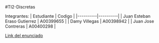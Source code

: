 #TI2-Discretas

Integrantes:
| Estudiante | Codigo | 
|----------|----------|
| Juan Esteban Eraso Gutierrez  | A00399655  | 
| Damy Villegas  | A00398942  |
| Juan Jose Contreras  | A00400298 | 



[Link del enunciado](https://docs.google.com/document/d/10hhjAGeJ64UNWm14GvJy1Y3xHKX2kzeJjCLxbtblADg/edit?usp=sharing)
